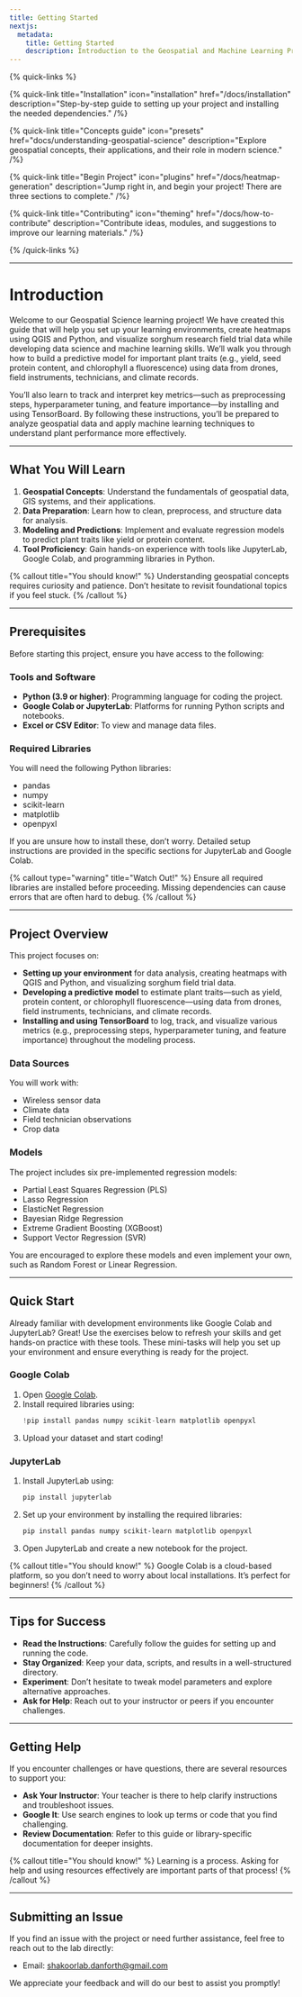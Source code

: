 ```yaml
---
title: Getting Started
nextjs:
  metadata:
    title: Getting Started
    description: Introduction to the Geospatial and Machine Learning Project.
---
```


{% quick-links %}

{% quick-link title="Installation" icon="installation" href="/docs/installation" description="Step-by-step guide to setting up your project and installing the needed dependencies." /%}

{% quick-link title="Concepts guide" icon="presets" href="docs/understanding-geospatial-science" description="Explore geospatial concepts, their applications, and their role in modern science." /%}

{% quick-link title="Begin Project" icon="plugins" href="/docs/heatmap-generation" description="Jump right in, and begin your project! There are three sections to complete." /%}

{% quick-link title="Contributing" icon="theming" href="/docs/how-to-contribute" description="Contribute ideas, modules, and suggestions to improve our learning materials." /%}

{% /quick-links %}

---

# Introduction

Welcome to our Geospatial Science learning project! We have created this guide that will help you set up your learning environments, create heatmaps using QGIS and Python, and visualize sorghum research field trial data while developing data science and machine learning skills. We’ll walk you through how to build a predictive model for important plant traits (e.g., yield, seed protein content, and chlorophyll a fluorescence) using data from drones, field instruments, technicians, and climate records.

You’ll also learn to track and interpret key metrics—such as preprocessing steps, hyperparameter tuning, and feature importance—by installing and using TensorBoard. By following these instructions, you’ll be prepared to analyze geospatial data and apply machine learning techniques to understand plant performance more effectively.

---

## What You Will Learn

1. **Geospatial Concepts**: Understand the fundamentals of geospatial data, GIS systems, and their applications.
2. **Data Preparation**: Learn how to clean, preprocess, and structure data for analysis.
3. **Modeling and Predictions**: Implement and evaluate regression models to predict plant traits like yield or protein content.
4. **Tool Proficiency**: Gain hands-on experience with tools like JupyterLab, Google Colab, and programming libraries in Python.

{% callout title="You should know!" %}
Understanding geospatial concepts requires curiosity and patience. Don’t hesitate to revisit foundational topics if you feel stuck.
{% /callout %}

---

## Prerequisites

Before starting this project, ensure you have access to the following:

### Tools and Software

- **Python (3.9 or higher)**: Programming language for coding the project.
- **Google Colab or JupyterLab**: Platforms for running Python scripts and notebooks.
- **Excel or CSV Editor**: To view and manage data files.

### Required Libraries

You will need the following Python libraries:

- pandas
- numpy
- scikit-learn
- matplotlib
- openpyxl

If you are unsure how to install these, don’t worry. Detailed setup instructions are provided in the specific sections for JupyterLab and Google Colab.

{% callout type="warning" title="Watch Out!" %}
Ensure all required libraries are installed before proceeding. Missing dependencies can cause errors that are often hard to debug.
{% /callout %}

---

## Project Overview

This project focuses on:

- **Setting up your environment** for data analysis, creating heatmaps with QGIS and Python, and visualizing sorghum field trial data.
- **Developing a predictive model** to estimate plant traits—such as yield, protein content, or chlorophyll fluorescence—using data from drones, field instruments, technicians, and climate records.
- **Installing and using TensorBoard** to log, track, and visualize various metrics (e.g., preprocessing steps, hyperparameter tuning, and feature importance) throughout the modeling process.

### Data Sources

You will work with:

- Wireless sensor data
- Climate data
- Field technician observations
- Crop data

### Models

The project includes six pre-implemented regression models:

- Partial Least Squares Regression (PLS)
- Lasso Regression
- ElasticNet Regression
- Bayesian Ridge Regression
- Extreme Gradient Boosting (XGBoost)
- Support Vector Regression (SVR)

You are encouraged to explore these models and even implement your own, such as Random Forest or Linear Regression.

---

## Quick Start

Already familiar with development environments like Google Colab and JupyterLab? Great! Use the exercises below to refresh your skills and get hands-on practice with these tools. These mini-tasks will help you set up your environment and ensure everything is ready for the project.

### Google Colab

1. Open [Google Colab](https://colab.research.google.com).
2. Install required libraries using:
   ```python
   !pip install pandas numpy scikit-learn matplotlib openpyxl
   ```
3. Upload your dataset and start coding!

### JupyterLab

1. Install JupyterLab using:
   ```bash
   pip install jupyterlab
   ```
2. Set up your environment by installing the required libraries:
   ```bash
   pip install pandas numpy scikit-learn matplotlib openpyxl
   ```
3. Open JupyterLab and create a new notebook for the project.

{% callout title="You should know!" %}
Google Colab is a cloud-based platform, so you don’t need to worry about local installations. It’s perfect for beginners!
{% /callout %}

---

<!-- ## Data Preparation Guidelines

1. Discard irrelevant columns such as `PlotID`, `Genotype`, and `Management`.
2. Keep the `Year` column to split the data into training (2023) and testing (2024).
3. Select a target trait (e.g., `Yield`) and use other traits as features.
4. Replace `target_trait` in the provided code with the name of your chosen trait.

{% callout type="warning" title="Common Mistake" %}
Forgetting to replace `target_trait` in your code can lead to unexpected errors during model training. Double-check your work!
{% /callout %}

--- -->

## Tips for Success

- **Read the Instructions**: Carefully follow the guides for setting up and running the code.
- **Stay Organized**: Keep your data, scripts, and results in a well-structured directory.
- **Experiment**: Don’t hesitate to tweak model parameters and explore alternative approaches.
- **Ask for Help**: Reach out to your instructor or peers if you encounter challenges.

---

## Getting Help

If you encounter challenges or have questions, there are several resources to support you:

- **Ask Your Instructor**: Your teacher is there to help clarify instructions and troubleshoot issues.
- **Google It**: Use search engines to look up terms or code that you find challenging.
- **Review Documentation**: Refer to this guide or library-specific documentation for deeper insights.

{% callout title="You should know!" %}
Learning is a process. Asking for help and using resources effectively are important parts of that process!
{% /callout %}

---

## Submitting an Issue

If you find an issue with the project or need further assistance, feel free to reach out to the lab directly:

- Email: [shakoorlab.danforth@gmail.com](mailto:shakoorlab.danforth@gmail.com)

We appreciate your feedback and will do our best to assist you promptly!
